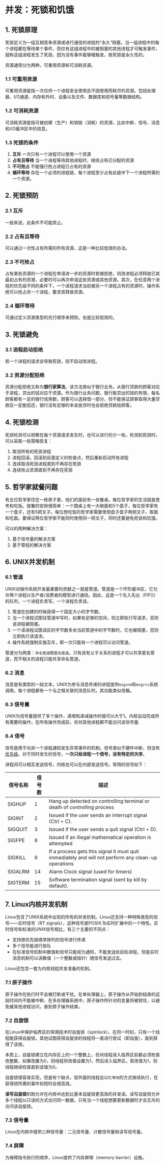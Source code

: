 # 并发：死锁和饥饿

## 1. 死锁原理

死锁定义为一组互相竞争资源或进行通信的进程的“永久”阻塞。当一组进程中的每个进程都在等待某个事件，而仅有这组进程中的被阻塞的其他进程才可触发事件，就称这组进程发生了死锁。因为没有事件能够被触发，故死锁是永久性的。



资源通常分为两种，可重用资源和可消耗资源。

### 1.1 可重用资源

可重用资源是指一次仅供一个进程安全使用且不因使用而耗尽的资源。包括处理器、I/O通道、内存和外村、设备以及文件、数据库和信号量等数据结构。



### 1.2 可消耗资源

可消耗资源是指可被创建（生产）和销毁（消耗）的资源，比如中断、信号、消息和I/O缓冲区中的信息。



### 1.3 死锁的条件

1. **互斥**	一次只有一个进程可以使用一个资源
2. **占有且等待**  当一个进程等待其他进程时，继续占有已分配的资源
3. **不可抢占**  不能强行抢占进程已占有的资源
4. **循环等待**  存在一个必须的进程链，每个进程至少占有此链中下一个进程所需的一个资源。



## 2. 死锁预防

### 2.1 互斥

一般来说，此条件不可能禁止。

### 2.2 占有且等待

可以通过一次性占有所需的所有资源，这是一种比较低效的办法。

### 2.3 不可抢占

占有某些资源的一个进程在申请进一步的资源时若被拒绝，则改进程必须释放已其最初占有的资源，必要时可以再次申请这些资源或其他资源。其次，在任意两个进程的优先级不同的条件下，一个进程请求当前被另一个进程占有的资源时，操作系统可以抢占另一个进程，要求其释放资源。

### 2.4 循环等待

可通过定义资源类型的先行顺序来预防。也是比较低效的。



## 3. 死锁避免

### 3.1 进程启动拒绝

若一个进程的请求会导致死锁，则不启动改进程。

### 3.2 资源分配拒绝

资源分配拒绝又称为**银行家算法**。该方法类似于银行业务。从银行贷款的顾客对应于进程，贷出的钱对应于资源。作为银行业务问题，银行能贷出的钱的有限，每名顾客都有一定的银行信用额，顾客可以选择借一部分，但不能保证顾客取得大量贷款后一定能偿还，银行没有足够的本金放贷时也会拒绝贷款给顾客。



## 4. 死锁检测

死锁检测可以频繁在每个资源请求发生时，也可以进行的少一些。检测到死锁时，可以采取一些策略恢复：

1. 取消所有的死锁进程
2. 进程回滚。回滚到前面定义的检查点，然后重新启动所有进程
3. 连续取消死锁进程直到不再存在死锁
4. 连续抢占资源直到不再存在死锁

 ## 5. 哲学家就餐问题

有五位哲学家住在一栋房子里，他们的面前有一张餐桌。每位哲学家的生活就是思考和吃饭。就餐的安排很简单：一个圆桌上有一大碗面和5个盘子，每位哲学家有一个盘子，还有5把叉子。每位想吃饭的哲学家需要使用盘子盘子两侧叉子，取面和吃面。要保证两位哲学家不能同时使用同一把叉子，同时还要避免死锁和饥饿。

可以的两种解决方案：

1. 基于信号量的解决方案
2. 基于管程的解决方案



## 6. UNIX并发机制

### 6.1 管道

UNIX对操作系统开发最重要的贡献之一就是管道。管道是一个环形缓冲区，它允许两个进程以生产者/消费者的模型进行通信。因此，这是一个先入先出（FIFO）的队列，一个进程负责写，一个进程负责读。

1. 管道在创建的时候获得一个固定大小的字节数。
2. 当一个进程试图往管道中写时，如果有足够的空间，则立即执行写请求，否则该进程被阻塞。
3. 一个读进程试图读区的字节数多余当前管道中的字节数时，它也被阻塞，否则立即执行读请求。
4. 操作系统强制实施互斥，即一次只能有一个进程可以访问管道。

管道分为两类：`命名管道`和`匿名管道`。只有具有父子关系的进程才可以共享匿名管道，而不相关的进程只能共享命名管道。

### 6.2 消息

消息是有类型的一段文本。UNIX为参与消息传递的进程提供`msgsnd`和`msgrcv`系统调用。每个进程都有一个与之相关联的消息队列，其功能类似信箱。

### 6.3 信号量

UNIX为信号量提供了多个操作，递增和递减操作的值可以大于1。内核自动完成所有需要的操作，在所有操作完成前，任何其他进程都不能访问该信号量.

### 6.4 信号

信号是用于向另一个进程通知发生异常事件的机制。信号类似于硬件中断，但没有<u>优先级</u>。对于同时发生的信号，**一次只给进程一个信号，没有特定的次序**。

进程间可以相互发送信号，内核也可以在内部发送信号。常用的信号如下：

| 信号名称    | 信号数  | 描述                                       |
| ------- | ---- | ---------------------------------------- |
| SIGHUP  | 1    | Hang up detected on controlling terminal or death of controlling process |
| SIGINT  | 2    | Issued if the user sends an interrupt signal (Ctrl + C). |
| SIGQUIT | 3    | Issued if the user sends a quit signal (Ctrl + D). |
| SIGFPE  | 8    | Issued if an illegal mathematical operation is attempted |
| SIGKILL | 9    | If a process gets this signal it must quit immediately and will not perform any clean-up operations |
| SIGALRM | 14   | Alarm Clock signal (used for timers)     |
| SIGTERM | 15   | Software termination signal (sent by kill by default). |



## 7. Linux内核并发机制

Linux包含了UNIX系统中出现的所有的并发机制。Linux还支持一种特殊类型的信号——实时信号（RT signals），这种信号是POSIX.1b实时扩展中的一个特性。实时信号和标准的UNIX信号相比，有三个主要的不同点：

- 支持按优先级顺序排列的信号进行传递
- 多个信号能进行排队
- 在标准信号机制中数值和信号只能视为通知，不能发送给目标进程，但是实时消息机制可以讲数值（一个整数或指针）随信号发送过去。

Linux还包含一套为内核线程并发准备的机制。

### 7.1 原子操作

原子操作在执行时不会被打断或干扰。在单处理器上，原子操作从开始到结束的这段时间内不能被中断，在多处理器系统中，原子操作所针对的变量将被锁住，以避免被其他进程访问，直到原子操作结束。

### 7.2 自旋锁

在Linux中保护临界区的常用技术时自旋锁（spinlock）。在同一时刻，只有一个线程能获得自旋锁。其他试图获得自旋锁的线程将一直进行尝试（即自旋），直到获得了该锁。

本质上，自旋锁建立在内存区上的一个整数上，任何线程进入临界区前都必须检查改整数，如果改置为0，则线程将改值设置为1，然后进入临界区。若改值为1，则线程继续检查直到该值为0。

自旋锁很容易实现，但是有个缺点，锁外面的线程会以`忙等待`的方式继续执行，在获得锁所需的事件较短时会很高效。



**读写自旋锁**机制允许在内核中达到比基本自旋锁更高效的并发读。读写自旋锁允许多个线程以只读的方式访问同一数据，只有当一个线程想要更新数据时才会互斥的访问该自旋锁。

### 7.3 信号量

Linux在内核中提供三种信号量：二元信号量、计数信号量和读写信号量。



### 7.4 屏障

为保障指令执行的顺序，Linux提供了内存屏障（memory barrier）设施。